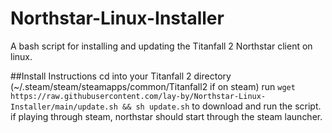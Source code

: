 # Northstar-Linux-Installer
A bash script for installing and updating the Titanfall 2 Northstar client on linux.

##Install Instructions
cd into your Titanfall 2 directory (~/.steam/steam/steamapps/common/Titanfall2 if on steam)
run `wget https://raw.githubusercontent.com/lay-by/Northstar-Linux-Installer/main/update.sh && sh update.sh` to download and run the script.
if playing through steam, northstar should start through the steam launcher. 
